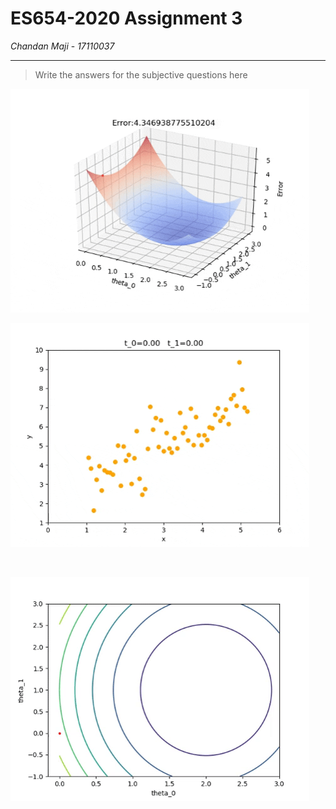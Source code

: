 # ES654-2020 Assignment 3

*Chandan Maji* - *17110037*

------

> Write the answers for the subjective questions here


![3D Error Function](./result_figsandgifs/plot_surface.gif)
<br>

![Line Plot](./result_figsandgifs/plot_line.gif)

<br>

![Contour Plot](./result_figsandgifs/plot_contour.gif)